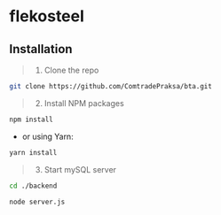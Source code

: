 # flekosteel

## Installation

> 1. Clone the repo
```sh
git clone https://github.com/ComtradePraksa/bta.git
```
> 2. Install NPM packages
```sh
npm install
```
 - or using Yarn:
```sh
yarn install
```
> 3. Start mySQL server
```sh
cd ./backend
```
```sh
node server.js
```